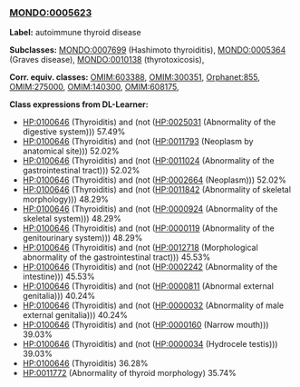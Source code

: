 
### [MONDO:0005623](http://purl.obolibrary.org/obo/MONDO_0005623)
**Label:** autoimmune thyroid disease

**Subclasses:** [MONDO:0007699](http://purl.obolibrary.org/obo/MONDO_0007699) (Hashimoto thyroiditis), [MONDO:0005364](http://purl.obolibrary.org/obo/MONDO_0005364) (Graves disease), [MONDO:0010138](http://purl.obolibrary.org/obo/MONDO_0010138) (thyrotoxicosis), 

**Corr. equiv. classes:** [OMIM:603388](http://purl.obolibrary.org/obo/OMIM_603388), [OMIM:300351](http://purl.obolibrary.org/obo/OMIM_300351), [Orphanet:855](http://www.orpha.net/ORDO/Orphanet_855), [OMIM:275000](http://purl.obolibrary.org/obo/OMIM_275000), [OMIM:140300](http://purl.obolibrary.org/obo/OMIM_140300), [OMIM:608175](http://purl.obolibrary.org/obo/OMIM_608175), 

**Class expressions from DL-Learner:**

- [HP:0100646](http://purl.obolibrary.org/obo/HP_0100646) (Thyroiditis) and (not ([HP:0025031](http://purl.obolibrary.org/obo/HP_0025031) (Abnormality of the digestive system))) 57.49%
- [HP:0100646](http://purl.obolibrary.org/obo/HP_0100646) (Thyroiditis) and (not ([HP:0011793](http://purl.obolibrary.org/obo/HP_0011793) (Neoplasm by anatomical site))) 52.02%
- [HP:0100646](http://purl.obolibrary.org/obo/HP_0100646) (Thyroiditis) and (not ([HP:0011024](http://purl.obolibrary.org/obo/HP_0011024) (Abnormality of the gastrointestinal tract))) 52.02%
- [HP:0100646](http://purl.obolibrary.org/obo/HP_0100646) (Thyroiditis) and (not ([HP:0002664](http://purl.obolibrary.org/obo/HP_0002664) (Neoplasm))) 52.02%
- [HP:0100646](http://purl.obolibrary.org/obo/HP_0100646) (Thyroiditis) and (not ([HP:0011842](http://purl.obolibrary.org/obo/HP_0011842) (Abnormality of skeletal morphology))) 48.29%
- [HP:0100646](http://purl.obolibrary.org/obo/HP_0100646) (Thyroiditis) and (not ([HP:0000924](http://purl.obolibrary.org/obo/HP_0000924) (Abnormality of the skeletal system))) 48.29%
- [HP:0100646](http://purl.obolibrary.org/obo/HP_0100646) (Thyroiditis) and (not ([HP:0000119](http://purl.obolibrary.org/obo/HP_0000119) (Abnormality of the genitourinary system))) 48.29%
- [HP:0100646](http://purl.obolibrary.org/obo/HP_0100646) (Thyroiditis) and (not ([HP:0012718](http://purl.obolibrary.org/obo/HP_0012718) (Morphological abnormality of the gastrointestinal tract))) 45.53%
- [HP:0100646](http://purl.obolibrary.org/obo/HP_0100646) (Thyroiditis) and (not ([HP:0002242](http://purl.obolibrary.org/obo/HP_0002242) (Abnormality of the intestine))) 45.53%
- [HP:0100646](http://purl.obolibrary.org/obo/HP_0100646) (Thyroiditis) and (not ([HP:0000811](http://purl.obolibrary.org/obo/HP_0000811) (Abnormal external genitalia))) 40.24%
- [HP:0100646](http://purl.obolibrary.org/obo/HP_0100646) (Thyroiditis) and (not ([HP:0000032](http://purl.obolibrary.org/obo/HP_0000032) (Abnormality of male external genitalia))) 40.24%
- [HP:0100646](http://purl.obolibrary.org/obo/HP_0100646) (Thyroiditis) and (not ([HP:0000160](http://purl.obolibrary.org/obo/HP_0000160) (Narrow mouth))) 39.03%
- [HP:0100646](http://purl.obolibrary.org/obo/HP_0100646) (Thyroiditis) and (not ([HP:0000034](http://purl.obolibrary.org/obo/HP_0000034) (Hydrocele testis))) 39.03%
- [HP:0100646](http://purl.obolibrary.org/obo/HP_0100646) (Thyroiditis) 36.28%
- [HP:0011772](http://purl.obolibrary.org/obo/HP_0011772) (Abnormality of thyroid morphology) 35.74%


